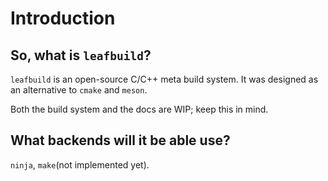 # Introduction

## So, what is `leafbuild`?

`leafbuild` is an open-source C/C++ meta build system.
It was designed as an alternative to `cmake` and `meson`.

Both the build system and the docs are WIP; keep this in mind.

## What backends will it be able use?
`ninja`, `make`(not implemented yet).
